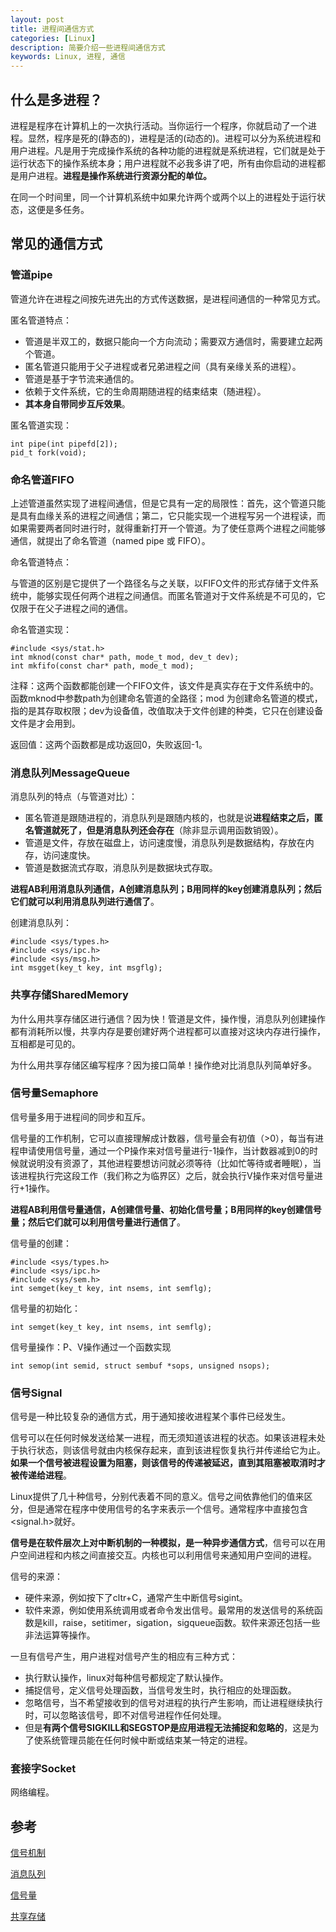 ```yaml
---
layout: post
title: 进程间通信方式
categories: [Linux]
description: 简要介绍一些进程间通信方式
keywords: Linux, 进程, 通信
---
```


## 什么是多进程？

进程是程序在计算机上的一次执行活动。当你运行一个程序，你就启动了一个进程。显然，程序是死的(静态的)，进程是活的(动态的)。进程可以分为系统进程和用户进程。凡是用于完成操作系统的各种功能的进程就是系统进程，它们就是处于运行状态下的操作系统本身；用户进程就不必我多讲了吧，所有由你启动的进程都是用户进程。**进程是操作系统进行资源分配的单位。**

在同一个时间里，同一个计算机系统中如果允许两个或两个以上的进程处于运行状态，这便是多任务。

## 常见的通信方式

### 管道pipe

管道允许在进程之间按先进先出的方式传送数据，是进程间通信的一种常见方式。

匿名管道特点：

* 管道是半双工的，数据只能向一个方向流动；需要双方通信时，需要建立起两个管道。
* 匿名管道只能用于父子进程或者兄弟进程之间（具有亲缘关系的进程）。
* 管道是基于字节流来通信的。
* 依赖于文件系统，它的生命周期随进程的结束结束（随进程）。
* **其本身自带同步互斥效果**。

匿名管道实现：

```
int pipe(int pipefd[2]);
pid_t fork(void);
```

### 命名管道FIFO

上述管道虽然实现了进程间通信，但是它具有一定的局限性：首先，这个管道只能是具有血缘关系的进程之间通信；第二，它只能实现一个进程写另一个进程读，而如果需要两者同时进行时，就得重新打开一个管道。为了使任意两个进程之间能够通信，就提出了命名管道（named pipe 或 FIFO）。

命名管道特点：

与管道的区别是它提供了一个路径名与之关联，以FIFO文件的形式存储于文件系统中，能够实现任何两个进程之间通信。而匿名管道对于文件系统是不可见的，它仅限于在父子进程之间的通信。

命名管道实现：

```
#include <sys/stat.h>
int mknod(const char* path, mode_t mod, dev_t dev);
int mkfifo(const char* path, mode_t mod);
```

注释：这两个函数都能创建一个FIFO文件，该文件是真实存在于文件系统中的。函数mknod中参数path为创建命名管道的全路径；mod 为创建命名管道的模式，指的是其存取权限；dev为设备值，改值取决于文件创建的种类，它只在创建设备文件是才会用到。 

返回值：这两个函数都是成功返回0，失败返回-1。

### 消息队列MessageQueue

消息队列的特点（与管道对比）：

* 匿名管道是跟随进程的，消息队列是跟随内核的，也就是说**进程结束之后，匿名管道就死了，但是消息队列还会存在**（除非显示调用函数销毁）。
* 管道是文件，存放在磁盘上，访问速度慢，消息队列是数据结构，存放在内存，访问速度快。
* 管道是数据流式存取，消息队列是数据块式存取。

**进程AB利用消息队列通信，A创建消息队列；B用同样的key创建消息队列；然后它们就可以利用消息队列进行通信了**。

创建消息队列：

```
#include <sys/types.h>
#include <sys/ipc.h>
#include <sys/msg.h>
int msgget(key_t key, int msgflg);
```

### 共享存储SharedMemory

为什么用共享存储区进行通信？因为快！管道是文件，操作慢，消息队列创建操作都有消耗所以慢，共享内存是要创建好两个进程都可以直接对这块内存进行操作，互相都是可见的。

为什么用共享存储区编写程序？因为接口简单！操作绝对比消息队列简单好多。

### 信号量Semaphore

信号量多用于进程间的同步和互斥。

信号量的工作机制，它可以直接理解成计数器，信号量会有初值（>0），每当有进程申请使用信号量，通过一个P操作来对信号量进行-1操作，当计数器减到0的时候就说明没有资源了，其他进程要想访问就必须等待（比如忙等待或者睡眠），当该进程执行完这段工作（我们称之为临界区）之后，就会执行V操作来对信号量进行+1操作。

**进程AB利用信号量通信，A创建信号量、初始化信号量；B用同样的key创建信号量；然后它们就可以利用信号量进行通信了**。

信号量的创建：

```
#include <sys/types.h>
#include <sys/ipc.h>
#include <sys/sem.h>
int semget(key_t key, int nsems, int semflg);
```

信号量的初始化：

```
int semget(key_t key, int nsems, int semflg);
```

信号量操作：P、V操作通过一个函数实现

```
int semop(int semid, struct sembuf *sops, unsigned nsops);
```

### 信号Signal

信号是一种比较复杂的通信方式，用于通知接收进程某个事件已经发生。

信号可以在任何时候发送给某一进程，而无须知道该进程的状态。如果该进程未处于执行状态，则该信号就由内核保存起来，直到该进程恢复执行并传递给它为止。**如果一个信号被进程设置为阻塞，则该信号的传递被延迟，直到其阻塞被取消时才被传递给进程**。

Linux提供了几十种信号，分别代表着不同的意义。信号之间依靠他们的值来区分，但是通常在程序中使用信号的名字来表示一个信号。通常程序中直接包含\<signal.h\>就好。

**信号是在软件层次上对中断机制的一种模拟，是一种异步通信方式**，信号可以在用户空间进程和内核之间直接交互。内核也可以利用信号来通知用户空间的进程。

信号的来源：

* 硬件来源，例如按下了cltr+C，通常产生中断信号sigint。
* 软件来源，例如使用系统调用或者命令发出信号。最常用的发送信号的系统函数是kill，raise，setitimer，sigation，sigqueue函数。软件来源还包括一些非法运算等操作。

一旦有信号产生，用户进程对信号产生的相应有三种方式：

* 执行默认操作，linux对每种信号都规定了默认操作。
* 捕捉信号，定义信号处理函数，当信号发生时，执行相应的处理函数。
* 忽略信号，当不希望接收到的信号对进程的执行产生影响，而让进程继续执行时，可以忽略该信号，即不对信号进程作任何处理。
* 但是**有两个信号SIGKILL和SEGSTOP是应用进程无法捕捉和忽略的**，这是为了使系统管理员能在任何时候中断或结束某一特定的进程。

### 套接字Socket

网络编程。

## 参考

[信号机制](http://blog.csdn.net/junyucsdn/article/details/50519248)

[消息队列](http://www.cnblogs.com/lenomirei/p/5642575.htmli)

[信号量](http://www.cnblogs.com/lenomirei/p/5649792.html)

[共享存储](http://www.cnblogs.com/lenomirei/p/5651995.html)
